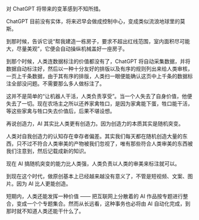 对 ChatGPT 将带来的变革感到不知所措。

ChatGPT 目前没有实体，将来迟早会做成控制中心，变成类似流浪地球里的莫斯。

到那时候，告诉它说“帮我建造一栋房子，要求不超出红线范围，室内面积尽可能大，尽量美观”，它便会自动操纵机械盖好一座房子。

到那个时候，人类连数据标注的价值都没有了，ChatGPT 将自动采集数据，并将数据自动标注好，然后以一种十分友好的排版以及有序的规则列出来给人类审核，一页上千条数据，由于其有序的排版，人类扫一眼便能确认这页中上千条的数据标注全部没问题。不需要那么多人做标注了。

这并不是简单的“让机器人干活，人类负责享受”。当一个人失去了自身价值，他便失去了一切。现在农场主之所以还养家禽牲口，是因为家禽能下蛋，牲口能干活，等这些家禽与牲口失去价值后，后果不堪设想。

再说创造力，AI 其实比人类更有创造力。因为创造力的本质其实是随机突变。

人类对自我创造力的认知存在幸存者偏差。其实我们每天都在随机创造大量的东西，只不过不符合人类审美的产物被我们忽视了，唯有那些符合人类审美的东西被我们注意到，然后记载成新的知识。

现在 AI 搞随机突变的能力比人类强，人类负责以人类的审美来标注就可以。

到现在这个时代，做原创基本上已经越来越没有意义了，不管是短视频、文案、图片。因为 AI 比人更能创造。

短期内，人类还能发挥一种价值 —— 把互联网上分散着的 AI 作品按专题进行整合，变成一个个专题集合。然而从长远看，这种事务也必将由 AI 自动化完成，到那时就不知道人类还能干什么了。

